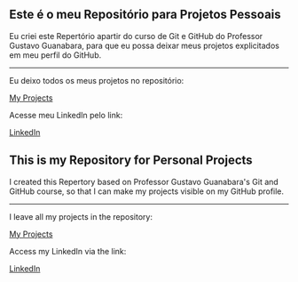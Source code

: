 ## Este é o meu Repositório para Projetos Pessoais
 
Eu criei este Repertório apartir do curso de Git e GitHub do Professor Gustavo Guanabara, para que eu possa deixar meus projetos explicitados em meu perfil do GitHub.

---

Eu deixo todos os meus projetos no repositório:

[My Projects](https://github.com/GabrielPMachado/My-Projects)

Acesse meu LinkedIn pelo link:

[LinkedIn](www.linkedin.com/in/gabrielmachado0)

## This is my Repository for Personal Projects

I created this Repertory based on Professor Gustavo Guanabara's Git and GitHub course, so that I can make my projects visible on my GitHub profile.

---

I leave all my projects in the repository:

[My Projects](https://github.com/GabrielPMachado/My-Projects)

Access my LinkedIn via the link:

[LinkedIn](www.linkedin.com/in/gabrielmachado0)